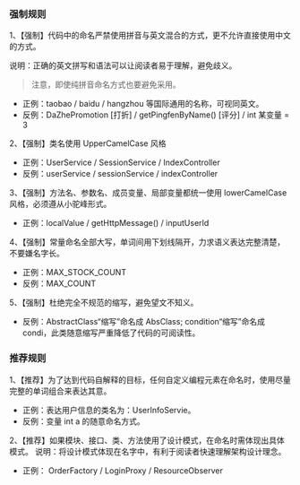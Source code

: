 ### 强制规则

1、【强制】代码中的命名严禁使用拼音与英文混合的方式，更不允许直接使用中文的方式。

说明：正确的英文拼写和语法可以让阅读者易于理解，避免歧义。

> 注意，即使纯拼音命名方式也要避免采用。

- 正例：taobao / baidu / hangzhou 等国际通用的名称，可视同英文。
- 反例：DaZhePromotion [打折] / getPingfenByName() [评分] / int 某变量 = 3

2、【强制】类名使用 UpperCamelCase 风格

- 正例：UserService / SessionService / IndexController
- 反例：userService / sessionService / indexController

3、【强制】方法名、参数名、成员变量、局部变量都统一使用 lowerCamelCase 风格，必须遵从小驼峰形式。

- 正例：localValue / getHttpMessage() / inputUserId

4、【强制】常量命名全部大写，单词间用下划线隔开，力求语义表达完整清楚，不要嫌名字长。

- 正例：MAX_STOCK_COUNT
- 反例：MAX_COUNT

5、【强制】杜绝完全不规范的缩写，避免望文不知义。

- 反例：AbstractClass“缩写”命名成 AbsClass; condition“缩写”命名成 condi，此类随意缩写严重降低了代码的可阅读性。

### 推荐规则

1、【推荐】为了达到代码自解释的目标，任何自定义编程元素在命名时，使用尽量完整的单词组合来表达其意。

- 正例：表达用户信息的类名为：UserInfoServie。
- 反例：变量 int a 的随意命名方式。

2、【推荐】如果模块、接口、类、方法使用了设计模式，在命名时需体现出具体模式。 说明：将设计模式体现在名字中，有利于阅读者快速理解架构设计理念。

- 正例： OrderFactory / LoginProxy / ResourceObserver

